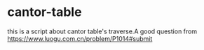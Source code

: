 # cantor-table
this is a script about cantor table's traverse.A good question from  https://www.luogu.com.cn/problem/P1014#submit
